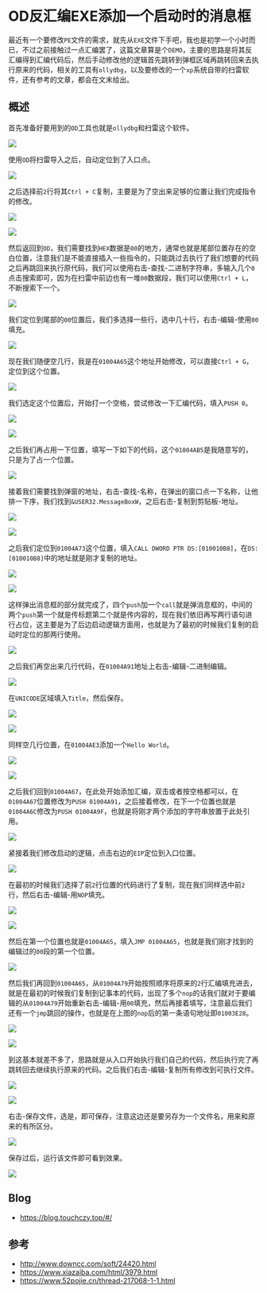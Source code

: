 # OD反汇编EXE添加一个启动时的消息框
最近有一个要修改`PE`文件的需求，就先从`EXE`文件下手吧，我也是初学一个小时而已，不过之前接触过一点汇编罢了，这篇文章算是个`DEMO`，主要的思路是将其反汇编得到汇编代码后，然后手动修改他的逻辑首先跳转到弹框区域再跳转回来去执行原来的代码，相关的工具有`ollydbg`，以及要修改的一个`xp`系统自带的扫雷软件，还有参考的文章，都会在文末给出。

## 概述
首先准备好要用到的`OD`工具也就是`ollydbg`和扫雷这个软件。

![](screenshots/2023-04-14-21-05-32.jpg)

使用`OD`将扫雷导入之后，自动定位到了入口点。

![](screenshots/2023-04-14-21-05-38.png)

之后选择前`2`行将其`Ctrl + C`复制，主要是为了空出来足够的位置让我们完成指令的修改。

![](screenshots/2023-04-14-21-06-24.png)

![](screenshots/2023-04-14-21-06-29.jpg)



然后返回到`OD`，我们需要找到`HEX`数据是`00`的地方，通常也就是尾部位置存在的空白位置，注意我们是不能直接插入一些指令的，只能跳过去执行了我们想要的代码之后再跳回来执行原代码，我们可以使用右击-查找-二进制字符串，多输入几个`0`点击搜索即可，因为在扫雷中前边也有一堆`00`数据段，我们可以使用`Ctrl + L`，不断搜索下一个。


![](screenshots/2023-04-14-21-06-36.png)

我们定位到尾部的`00`位置后，我们多选择一些行，选中几十行，右击-编辑-使用`00`填充。


![](screenshots/2023-04-14-21-06-43.png)

现在我们随便空几行，我是在`01004A65`这个地址开始修改，可以直接`Ctrl + G`，定位到这个位置。


![](screenshots/2023-04-14-21-06-49.png)


我们选定这个位置后，开始打一个空格，尝试修改一下汇编代码，填入`PUSH 0`。


![](screenshots/2023-04-14-21-06-55.png)

![](screenshots/2023-04-14-21-07-00.png)


之后我们再占用一下位置，填写一下如下的代码，这个`01004AB5`是我随意写的，只是为了占一个位置。

![](screenshots/2023-04-14-21-07-07.png)

接着我们需要找到弹窗的地址，右击-查找-名称，在弹出的窗口点一下名称，让他排一下序，我们找到`&USER32.MessageBoxW`，之后右击-复制到剪贴板-地址。

![](screenshots/2023-04-14-21-07-13.png)

![](screenshots/2023-04-14-21-07-19.png)

之后我们定位到`01004A73`这个位置，填入`CALL DWORD PTR DS:[010010B8]`，在`DS:[010010B8]`中的地址就是刚才复制的地址。

![](screenshots/2023-04-14-21-07-25.png)

![](screenshots/2023-04-14-21-07-32.png)

这样弹出消息框的部分就完成了，四个`push`加一个`call`就是弹消息框的，中间的两个`push`第一个就是传标题第二个就是传内容的，现在我们依旧再写两行语句进行占位，这主要是为了后边启动逻辑方面用，也就是为了最初的时候我们复制的启动时定位的那两行使用。

![](screenshots/2023-04-14-21-07-40.png)

之后我们再空出来几行代码，在`01004A91`地址上右击-编辑-二进制编辑。

![](screenshots/2023-04-14-21-07-48.png)

在`UNICODE`区域填入`Title`，然后保存。

![](screenshots/2023-04-14-21-07-53.png)

![](screenshots/2023-04-14-21-08-00.png)

同样空几行位置，在`01004AE3`添加一个`Hello World`。

![](screenshots/2023-04-14-21-08-07.png)

![](screenshots/2023-04-14-21-08-14.png)

之后我们回到`01004A67`，在此处开始添加汇编，双击或者按空格都可以，在`01004A67`位置修改为`PUSH 01004A91`，之后接着修改，在下一个位置也就是`01004A6C`修改为`PUSH 01004A9F`，也就是将刚才两个添加的字符串放置于此处引用。

![](screenshots/2023-04-14-21-08-21.png)

紧接着我们修改启动的逻辑，点击右边的`EIP`定位到入口位置。

![](screenshots/2023-04-14-21-08-29.png)

在最初的时候我们选择了前`2`行位置的代码进行了复制，现在我们同样选中前`2`行，然后右击-编辑-用`NOP`填充。

![](screenshots/2023-04-14-21-08-35.png)

![](screenshots/2023-04-14-21-08-41.png)

然后在第一个位置也就是`01004A65`，填入`JMP 01004A65`，也就是我们刚才找到的编辑过的`00`段的第一个位置。

![](screenshots/2023-04-14-21-08-48.png)

然后我们再回到`01004A65`，从`01004A79`开始按照顺序将原来的`2`行汇编填充进去，就是在最初的时候我们复制到记事本的代码，出现了多个`nop`的话我们就对于要编辑的从`01004A79`开始重新右击-编辑-用`00`填充，然后再接着填写，注意最后我们还有一个`jmp`跳回的操作，也就是在上图的`nop`后的第一条语句地址即`01003E28`。

![](screenshots/2023-04-14-21-08-55.png)

![](screenshots/2023-04-14-21-09-00.png)

到这基本就差不多了，思路就是从入口开始执行我们自己的代码，然后执行完了再跳转回去继续执行原来的代码。之后我们右击-编辑-复制所有修改到可执行文件。

![](screenshots/2023-04-14-21-09-08.png)

![](screenshots/2023-04-14-21-09-14.png)

右击-保存文件，选是，即可保存，注意这边还是要另存为一个文件名，用来和原来的有所区分。


![](screenshots/2023-04-14-21-09-37.png)

保存过后，运行该文件即可看到效果。

![](screenshots/2023-04-14-21-09-43.jpg)

## Blog

- <https://blog.touchczy.top/#/>

## 参考

- <http://www.downcc.com/soft/24420.html>
- <https://www.xiazaiba.com/html/3979.html>
- <https://www.52pojie.cn/thread-217068-1-1.html>
